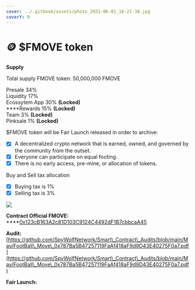 ```yaml
---
cover: ../.gitbook/assets/photo_2022-06-01_16-21-38.jpg
coverY: 0
---
```


# 🪙 $FMOVE token

**Supply**

Total supply FMOVE token: 50,000,000 FMOVE

Presale 34%\
Liquidity 17% \
Ecossytem App 30% **(Locked)**\
****Rewards 15% **(Locked)**\
Team 3% **(Locked)** \
Pinksale 1% **(Locked)**

$FMOVE token will be Fair Launch released in order to archive:

* [x] A decentralized crypto network that is earned, owned, and governed by the community from the outset.
* [x] Everyone can participate on equal footing.
* [x] There is no early access, pre-mine, or allocation of tokens.

Buy and Sell tax allocation

* [x] Buying tax is 1%&#x20;
* [x] Selling tax is 3%

![](<../.gitbook/assets/photo\_2022-06-02\_12-13-22 (1).jpg>)

**Contract Official FMOVE:**\
****[0x123cB163A2c81D103C9124C4492dF1B7cbbcaA45](https://bscscan.com/address/0x123cB163A2c81D103C9124C4492dF1B7cbbcaA45)

**Audit:** \
[https://github.com/SpyWolfNetwork/Smart\_Contract\_Audits/blob/main/May/FootBall\_Move\_0x787Ba5B47257119FaAf418aF9d9D43E40275F0a7.pdf](https://github.com/SpyWolfNetwork/Smart\_Contract\_Audits/blob/main/May/FootBall\_Move\_0x787Ba5B47257119FaAf418aF9d9D43E40275F0a7.pdf)

**Fair Launch:**&#x20;

####
